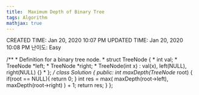 ```yaml
---
title:  Maximum Depth of Binary Tree
tags: Algorithm
mathjax: true
---
```



CREATED TIME: Jan 20, 2020 10:07 PM
UPDATED TIME: Jan 20, 2020 10:08 PM
난이도: Easy

/**
     * Definition for a binary tree node.
     * struct TreeNode {
     *     int val;
     *     TreeNode *left;
     *     TreeNode *right;
     *     TreeNode(int x) : val(x), left(NULL), right(NULL) {}
     * };
     */
    class Solution {
    public:
        int maxDepth(TreeNode* root) {
            if(root == NULL){
                return 0;
            }
            int res = max(
                maxDepth(root->left),
                maxDepth(root->right)
            ) + 1;
            return res;
        }
    };